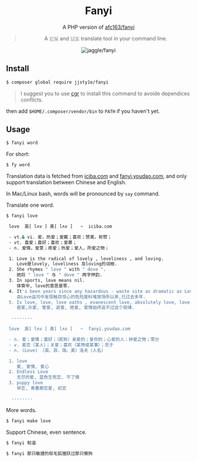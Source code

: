 <div align="center">

# Fanyi

A PHP version of [afc163/fanyi](https://github.com/afc163/fanyi)

> A 🇨🇳 and 🇺🇸 translate tool in your command line.

![jaggle/fanyi](https://i.loli.net/2019/12/05/XkxtKRfSJumsIUQ.png)

</div>

## Install

```bash
$ composer global require jjsty1e/fanyi
```

> I suggest you to use [cgr](https://github.com/consolidation/cgr) to install this command to avoide dependices conflicts.

then add `$HOME/.composer/vendor/bin` to `PATH` if you haven't yet.

## Usage

```bash
$ fanyi word
```

For short:

```bash
$ fy word
```

Translation data is fetched from [iciba.com](http://iciba.com) and [fanyi.youdao.com](http://fanyi.youdao.com), and only support translation between Chinese and English.

In Mac/Linux bash, words will be pronounced by `say` command.

Translate one word.

```bash
$ fanyi love
```

```bash
 love  英[ lʌv ] 美[ lʌv ]   ~  iciba.com

 - vt.& vi. 爱，热爱；爱戴；喜欢；赞美，称赞；
 - vt. 喜爱；喜好；喜欢；爱慕；
 - n. 爱情，爱意；疼爱；热爱；爱人，所爱之物；

 1. Love is the radical of lovely , loveliness , and loving.
    Love是lovely, loveliness 及loving的词根.
 2. She rhymes " love " with " dove ".
    她将 " love " 与 " dove " 两字押韵.
 3. In sports, love means nil.
    体育中, love的意思是零.
 4. It's been years since any hazardous - waste site as dramatic as Love Canal has been discovered.
    自Love运河中发现触目惊心的危险废料堆放场所以来,已过去多年.
 5. Is love, love, love oaths , evanescent love, absolutely love, love always can not escape this rule.
    是爱,示爱, 誓爱, 逝爱, 绝爱, 爱情始终逃不过这个规律.

  --------

 love  英[ lʌv ] 美[ lʌv ]   ~  fanyi.youdao.com

 - n. 爱；爱情；喜好；（昵称）亲爱的；爱你的；心爱的人；钟爱之物；零分
 - v. 爱恋（某人）；关爱；喜欢（某物或某事）；忠于
 - n. (Love) （英、菲、瑞、美）洛夫（人名）

 1. love
    爱, 爱情, 爱心
 2. Endless Love
    无尽的爱, 蓝色生死恋, 不了情
 3. puppy love
    早恋, 青春期恋爱, 初恋

  --------
```

More words.

```bash
$ fanyi make love
```

Support Chinese, even sentence.

```bash
$ fanyi 和谐
```

```bash
$ fanyi 那只敏捷的棕毛狐狸跃过那只懒狗
```
